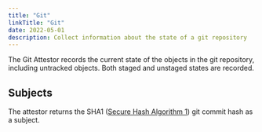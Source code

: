 ```yaml
---
title: "Git"
linkTitle: "Git"
date: 2022-05-01
description: Collect information about the state of a git repository
---
```


The Git Attestor records the current state of the objects in the git repository, including untracked objects.
Both staged and unstaged states are recorded.


## Subjects

The attestor returns the SHA1 ([Secure Hash Algorithm 1](https://en.wikipedia.org/wiki/SHA-1)) git commit hash as a subject.
